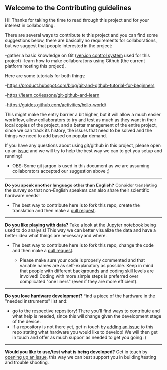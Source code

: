 ## Welcome to the Contributing guidelines

Hi! Thanks for taking the time to read through this project and for your interest in collaborating. 

There are several ways to contribute to this project and you can find some suggestions below, there are basically no requirements for collaborations, but we suggest that people interested in the project:

 -gather a basic knowledge on Git ([version control system](https://git-scm.com/book/en/v1/Getting-Started-About-Version-Control) used for this project) 
 -learn how to make collaborations using Github (the current platform hosting this project). 
 
 Here are some tutorials for both things:
  
  -https://product.hubspot.com/blog/git-and-github-tutorial-for-beginners
  
  -https://learn.co/lessons/git-github-and-learn
  
  -https://guides.github.com/activities/hello-world/
  

This might make the entry barrier a bit higher, but it will allow a much easier workflow, allow collaborators to try and test as much as they want in their local copies of the project, and a better management of the entire project, since we can track its history, the issues that need to be solved and the things we need to add based on popular demand.

If you have any questions about using git/github in this project, please open up an [issue](https://github.com/amchagas/map_fosh_demand/issues) and we will try to help the best way we can to get you setup and running!

- OBS: Some git jargon is used in this document as we are assuming collaborators accepted our suggestion above ;)

_________________________________________________________________________________________________________________________


**Do you speak another language other than English?** 
Consider translating the survey so that non-English speakers can also share their scientific hardware needs!

- The best way to contribute here is to fork this repo, create the translation and then make a [pull request](https://github.com/amchagas/map_fosh_demand/pulls).

__________________________________________________________________________________________


**Do you like playing with data?** 
Take a look at the Jupyter notebook being used to do analysis! This way we can better visualize the data and have a better idea what things are necessary and where.


- The best way to contribute here is to fork this repo, change the code and then make a [pull request](https://github.com/amchagas/map_fosh_demand/pulls).
  
  - Please make sure your code is properly commented and that variable names are as self-explanatory as possible. Keep in mind that people with different backgrounds and coding skill levels are involved! Coding with more simple steps is preferred over complicated "one liners" (even if they are more efficient).

____________________________________________________________________________________________________

**Do you love hardware development?**
Find a piece of the hardware in the "needed instruments" list and:
- go to the respective repository! There you'll find ways to contribute and what help is needed, since this will change given the development stage of the device.
- If a repository is not there yet, get in touch by [adding an issue](https://github.com/amchagas/map_fosh_demand/issues) to this repo stating what hardware you would like to develop! We will then get in touch and offer as much support as needed to get you going :)


____________________________________________________________________________________________________


**Would you like to use/test what is being developed?**
Get in touch by [opening up an issue](https://github.com/amchagas/map_fosh_demand/issues), this way we can best support you in building/testing and trouble shooting.
